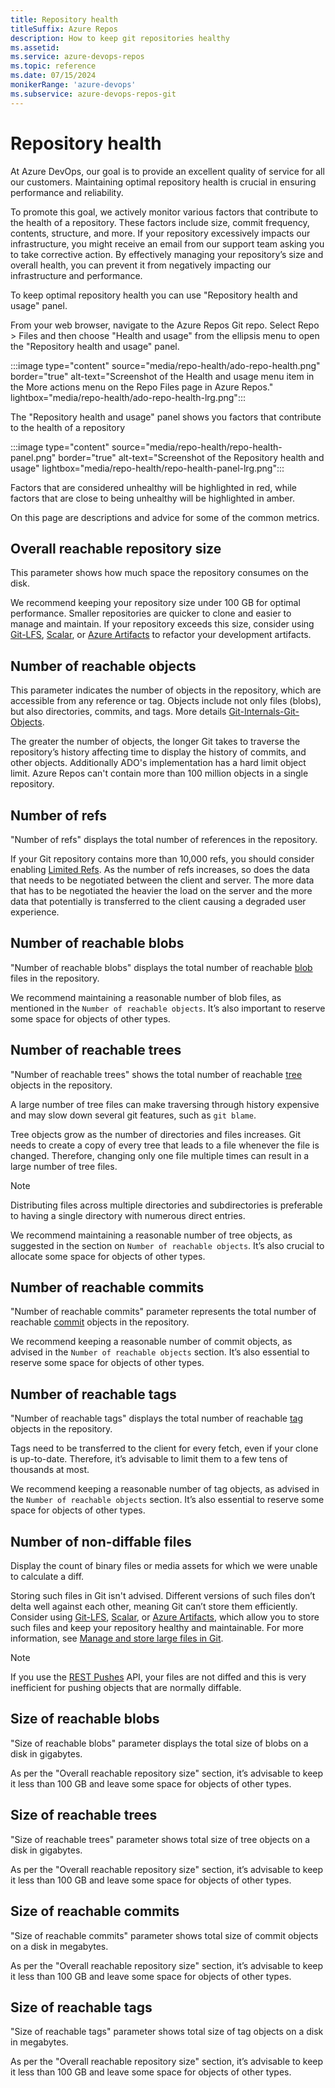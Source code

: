 ```yaml
---
title: Repository health
titleSuffix: Azure Repos
description: How to keep git repositories healthy
ms.assetid: 
ms.service: azure-devops-repos
ms.topic: reference
ms.date: 07/15/2024
monikerRange: 'azure-devops'
ms.subservice: azure-devops-repos-git
---
```


# Repository health

At Azure DevOps, our goal is to provide an excellent quality of service for all our customers. Maintaining optimal repository health is crucial in ensuring performance and reliability.

To promote this goal, we actively monitor various factors that contribute to the health of a repository. These factors include size, commit frequency, contents, structure, and more. If your repository excessively impacts our infrastructure, you might receive an email from our support team asking you to take corrective action. By effectively managing your repository’s size and overall health, you can prevent it from negatively impacting our infrastructure and performance.

To keep optimal repository health you can use "Repository health and usage" panel.

From your web browser, navigate to the Azure Repos Git repo. Select Repo > Files and then choose "Health and usage" from the ellipsis menu to open the "Repository health and usage" panel.

 :::image type="content" source="media/repo-health/ado-repo-health.png" border="true"  alt-text="Screenshot of the Health and usage menu item in the More actions menu on the Repo Files page in Azure Repos." lightbox="media/repo-health/ado-repo-health-lrg.png":::

The "Repository health and usage" panel shows you factors that contribute to the health of a repository

 :::image type="content" source="media/repo-health/repo-health-panel.png" border="true"  alt-text="Screenshot of the Repository health and usage" lightbox="media/repo-health/repo-health-panel-lrg.png":::

Factors that are considered unhealthy will be highlighted in red, while factors that are close to being unhealthy will be highlighted in amber.

On this page are descriptions and advice for some of the common metrics.

## Overall reachable repository size

This parameter shows how much space the repository consumes on the disk.

We recommend keeping your repository size under 100 GB for optimal performance. Smaller repositories are quicker to clone and easier to manage and maintain. If your repository exceeds this size, consider using [Git-LFS](https://git-lfs.com/), [Scalar](https://git-scm.com/docs/scalar), or [Azure Artifacts](https://azure.microsoft.com/products/devops/artifacts) to refactor your development artifacts.

## Number of reachable objects

This parameter indicates the number of objects in the repository, which are accessible from any reference or tag. Objects include not only files (blobs), but also directories, commits, and tags. More details [Git-Internals-Git-Objects](https://git-scm.com/book/en/v2/Git-Internals-Git-Objects). 

The greater the number of objects, the longer Git takes to traverse the repository’s history affecting time to display the history of commits, and other objects. Additionally ADO's implementation has a hard limit object limit.  Azure Repos can't contain more than 100 million objects in a single repository.

## Number of refs

"Number of refs" displays the total number of references in the repository.

If your Git repository contains more than 10,000 refs, you should consider enabling [Limited Refs](https://learn.microsoft.com/previous-versions/azure/devops/all/git/limited-refs?view=tfs-2018). As the number of refs increases, so does the data that needs to be negotiated between the client and server. The more data that has to be negotiated the heavier the load on the server and the more data that potentially is transferred to the client causing a degraded user experience.

## Number of reachable blobs

"Number of reachable blobs" displays the total number of reachable [blob](https://git-scm.com/book/en/v2/Git-Internals-Git-Objects) files in the repository.

We recommend maintaining a reasonable number of blob files, as mentioned in the `Number of reachable objects`. It’s also important to reserve some space for objects of other types.

## Number of reachable trees

"Number of reachable trees" shows the total number of reachable [tree](https://git-scm.com/book/en/v2/Git-Internals-Git-Objects#_tree_objects) objects in the repository.

A large number of tree files can make traversing through history expensive and may slow down several git features, such as `git blame`.

Tree objects grow as the number of directories and files increases. Git needs to create a copy of every tree that leads to a file whenever the file is changed. Therefore, changing only one file multiple times can result in a large number of tree files.

>[!NOTE]
>Distributing files across multiple directories and subdirectories is preferable to having a single directory with numerous direct entries.

We recommend maintaining a reasonable number of tree objects, as suggested in the section on `Number of reachable objects`. It’s also crucial to allocate some space for objects of other types.

## Number of reachable commits

"Number of reachable commits" parameter represents the total number of reachable [commit](https://git-scm.com/book/en/v2/Git-Internals-Git-Objects#_git_commit_objects) objects in the repository.

We recommend keeping a reasonable number of commit objects, as advised in the `Number of reachable objects` section. It’s also essential to reserve some space for objects of other types.

## Number of reachable tags

"Number of reachable tags" displays the total number of reachable  [tag](https://git-scm.com/book/en/v2/Git-Internals-Git-References#_tags) objects in the repository.

Tags need to be transferred to the client for every fetch, even if your clone is up-to-date. Therefore, it’s advisable to limit them to a few tens of thousands at most.

We recommend keeping a reasonable number of tag objects, as advised in the `Number of reachable objects` section. It’s also essential to reserve some space for objects of other types.

## Number of non-diffable files

Display the count of binary files or media assets for which we were unable to calculate a diff. 

Storing such files in Git isn't advised. Different versions of such files don’t delta well against each other, meaning Git can’t store them efficiently. Consider using  [Git-LFS](https://git-lfs.com/), [Scalar](https://git-scm.com/docs/scalar), or [Azure Artifacts](https://azure.microsoft.com/products/devops/artifacts), which allow you to store such files and keep your repository healthy and maintainable.  For more information, see [Manage and store large files in Git](manage-large-files.md).

>[!NOTE]
>If you use the [REST Pushes](/rest/api/azure/devops/git/pushes/create.md) API, your files are not diffed and this is very inefficient for pushing objects that are normally diffable.

## Size of reachable blobs

"Size of reachable blobs" parameter displays the total size of blobs on a disk in gigabytes.

As per the "Overall reachable repository size" section, it’s advisable to keep it less than 100 GB and leave some space for objects of other types.

## Size of reachable trees

"Size of reachable trees" parameter shows total size of tree objects on a disk in gigabytes.

As per the "Overall reachable repository size" section, it’s advisable to keep it less than 100 GB and leave some space for objects of other types.

## Size of reachable commits

"Size of reachable commits" parameter shows total size of commit objects on a disk in megabytes.

As per the "Overall reachable repository size" section, it’s advisable to keep it less than 100 GB and leave some space for objects of other types.

## Size of reachable tags

"Size of reachable tags" parameter shows total size of tag objects on a disk in megabytes.

As per the "Overall reachable repository size" section, it’s advisable to keep it less than 100 GB and leave some space for objects of other types.
